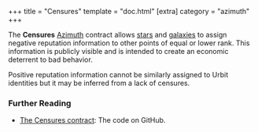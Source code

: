 +++
title = "Censures"
template = "doc.html"
[extra]
category = "azimuth"
+++

The **Censures** [Azimuth](/reference/glossary/azimuth) contract allows [stars](/reference/glossary/star) and [galaxies](/reference/glossary/galaxy) to assign negative reputation information to other points of equal or lower rank. This information is publicly visible and is intended to create an economic deterrent to bad behavior.

Positive reputation information cannot be similarly assigned to Urbit identities but it may be inferred from a lack of censures.

### Further Reading

- [The Censures contract](https://github.com/urbit/azimuth/blob/master/contracts/Censures.sol): The code on GitHub.
